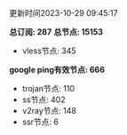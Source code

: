 更新时间2023-10-29 09:45:17

**总订阅: 287**
**总节点: 15153**
- vless节点: 345

**google ping有效节点: 666**
- trojan节点: 110
- ss节点: 402
- v2ray节点: 148
- ssr节点: 6
